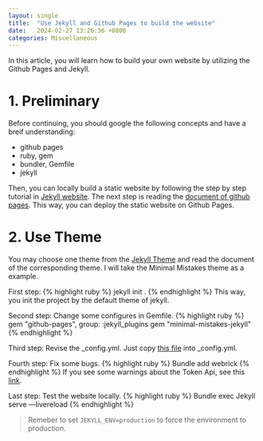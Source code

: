 ```yaml
---
layout: single
title:  "Use Jekyll and Github Pages to build the website"
date:   2024-02-27 13:26:36 +0800
categories: Miscellaneous
---
```

In this article, you will learn how to build your own website by utilizing the Github Pages and Jekyll. 

# 1. Preliminary 

Before continuing, you should google the following concepts and have a breif understanding:
- github pages
- ruby, gem
- bundler, Gemfile
- jekyll

Then, you can locally build a static website by following the step by step tutorial in [Jekyll website][jek-sbys]. 
The next step is reading the [document of github pages][doc-github-pages]. This way, you can deploy the static website on Github Pages. 

# 2. Use Theme

You may choose one theme from the [Jekyll Theme][jek-the] and read the document of the corresponding theme. I will take the Minimal Mistakes theme as a example. 

First step: 
{% highlight ruby %}
jekyll init . 
{% endhighlight %}
This way, you init the project by the default theme of jekyll.

Second step: 
Change some configures in Gemfile. 
{% highlight ruby %}
gem "github-pages", group: :jekyll_plugins
gem "minimal-mistakes-jekyll"
{% endhighlight %}

Third step:
Revise the _config.yml. Just copy [this file][config-file] into _config.yml. 

Fourth step:
Fix some bugs.
{% highlight ruby %}
Bundle add webrick
{% endhighlight %} 
If you see some warnings about the Token Api, see this [link][token].

Last step: 
Test the website locally.
{% highlight ruby %}
Bundle exec Jekyll serve —livereload
{% endhighlight %} 

> Remeber to set `JEKYLL_ENV=production` to force the environment to production.



<!-- Note: Jekyll 3.3 overrides this value with url: http://localhost:4000 when running jekyll serve locally in development. If you want to avoid this behavior set JEKYLL_ENV=production to force the environment to production.

Note: Comments are disabled by default in development. To enable when testing/building locally be sure to set JEKYLL_ENV=production to force the environment to production. -->


[jek-sbys]: https://jekyllrb.com/docs/step-by-step/01-setup/
[doc-github-pages]: https://docs.github.com/en/pages/setting-up-a-github-pages-site-with-jekyll/about-github-pages-and-jekyll
[jek-the]: https://jekyllrb.com/docs/themes/
[config-file]: https://github.com/mmistakes/minimal-mistakes/blob/master/_config.yml
[token]: https://idratherbewriting.com/documentation-theme-jekyll/mydoc_install_jekyll_on_mac.html#githuberror